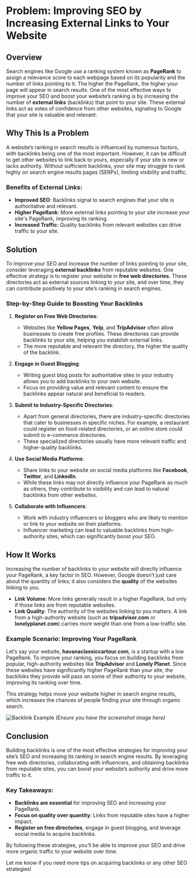 # Problem: Improving SEO by Increasing External Links to Your Website

## Overview

Search engines like Google use a ranking system known as **PageRank** to assign a relevance score to each webpage based on its popularity and the number of links pointing to it. The higher the PageRank, the higher your page will appear in search results. One of the most effective ways to improve your SEO and boost your website’s ranking is by increasing the number of **external links** (backlinks) that point to your site. These external links act as votes of confidence from other websites, signaling to Google that your site is valuable and relevant.

## Why This Is a Problem

A website’s ranking in search results is influenced by numerous factors, with backlinks being one of the most important. However, it can be difficult to get other websites to link back to yours, especially if your site is new or lacks authority. Without sufficient backlinks, your site may struggle to rank highly on search engine results pages (SERPs), limiting visibility and traffic.

### Benefits of External Links:
- **Improved SEO**: Backlinks signal to search engines that your site is authoritative and relevant.
- **Higher PageRank**: More external links pointing to your site increase your site's PageRank, improving its ranking.
- **Increased Traffic**: Quality backlinks from relevant websites can drive traffic to your site.

## Solution

To improve your SEO and increase the number of links pointing to your site, consider leveraging **external backlinks** from reputable websites. One effective strategy is to register your website in **free web directories**. These directories act as external sources linking to your site, and over time, they can contribute positively to your site’s ranking in search engines.

### Step-by-Step Guide to Boosting Your Backlinks

1. **Register on Free Web Directories**:
   - Websites like **Yellow Pages**, **Yelp**, and **TripAdvisor** often allow businesses to create free profiles. These directories can provide backlinks to your site, helping you establish external links.
   - The more reputable and relevant the directory, the higher the quality of the backlink.

2. **Engage in Guest Blogging**:
   - Writing guest blog posts for authoritative sites in your industry allows you to add backlinks to your own website.
   - Focus on providing value and relevant content to ensure the backlinks appear natural and beneficial to readers.

3. **Submit to Industry-Specific Directories**:
   - Apart from general directories, there are industry-specific directories that cater to businesses in specific niches. For example, a restaurant could register on food-related directories, or an online store could submit to e-commerce directories.
   - These specialized directories usually have more relevant traffic and higher-quality backlinks.

4. **Use Social Media Platforms**:
   - Share links to your website on social media platforms like **Facebook**, **Twitter**, and **LinkedIn**.
   - While these links may not directly influence your PageRank as much as others, they contribute to visibility and can lead to natural backlinks from other websites.

5. **Collaborate with Influencers**:
   - Work with industry influencers or bloggers who are likely to mention or link to your website on their platforms.
   - Influencer marketing can lead to valuable backlinks from high-authority sites, which can significantly boost your SEO.

## How It Works

Increasing the number of backlinks to your website will directly influence your PageRank, a key factor in SEO. However, Google doesn’t just care about the quantity of links; it also considers the **quality** of the websites linking to you.

- **Link Volume**: More links generally result in a higher PageRank, but only if those links are from reputable websites.
- **Link Quality**: The authority of the websites linking to you matters. A link from a high-authority website (such as **tripadvisor.com** or **lonelyplanet.com**) carries more weight than one from a low-traffic site.

### Example Scenario: Improving Your PageRank

Let’s say your website, **havanaclassiccartour.com**, is a startup with a low PageRank. To improve your ranking, you focus on building backlinks from popular, high-authority websites like **TripAdvisor** and **Lonely Planet**. Since these websites have significantly higher PageRank than your site, the backlinks they provide will pass on some of their authority to your website, improving its ranking over time.

This strategy helps move your website higher in search engine results, which increases the chances of people finding your site through organic search.

![Backlink Example](path/to/screenshot-7-28.jpg) *(Ensure you have the screenshot image here)*

## Conclusion

Building backlinks is one of the most effective strategies for improving your site’s SEO and increasing its ranking in search engine results. By leveraging free web directories, collaborating with influencers, and obtaining backlinks from reputable sites, you can boost your website’s authority and drive more traffic to it.

### Key Takeaways:
- **Backlinks are essential** for improving SEO and increasing your PageRank.
- **Focus on quality over quantity**: Links from reputable sites have a higher impact.
- **Register on free directories**, engage in guest blogging, and leverage social media to acquire backlinks.

By following these strategies, you’ll be able to improve your SEO and drive more organic traffic to your website over time.

Let me know if you need more tips on acquiring backlinks or any other SEO strategies!
